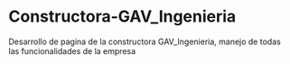 # Constructora-GAV_Ingenieria
Desarrollo de pagina de la constructora GAV_Ingenieria, manejo de todas las funcionalidades de la empresa
